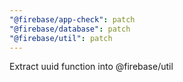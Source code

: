 ```yaml
---
"@firebase/app-check": patch
"@firebase/database": patch
"@firebase/util": patch
---
```


Extract uuid function into @firebase/util
